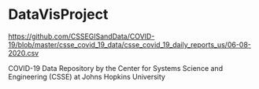 # DataVisProject

https://github.com/CSSEGISandData/COVID-19/blob/master/csse_covid_19_data/csse_covid_19_daily_reports_us/06-08-2020.csv

COVID-19 Data Repository by the Center for Systems Science and Engineering (CSSE) at Johns Hopkins University
